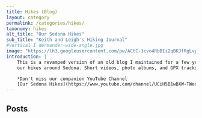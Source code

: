 ```yaml
---
title: Hikes (Blog)
layout: category
permalink: /categories/hikes/
taxonomy: hikes
alt_title: "Our Sedona Hikes"
sub_title: "Keith and Leigh's Hiking Journal"
#Vertical I dermander-wide-angle.jpg
image: "https://lh3.googleusercontent.com/pw/ACtC-3cvo4RbBIi2qBKJfRgLvpOCIGddVh6uAkiqrRRIxDueq4CJ2SXyLoM5ObgulHZ54qWkrvAfeT_xZr_-7r3tpsIVUwoI_eI-919VJNP5E4z8rqXKIOlY2foD6fiBkh1JBS4_oBiuuB6xDPYqSC3m4YgcIg=w800-no-tmp.jpg"
introduction: |
    This is a revamped version of an old blog I maintained for a few years chronicling
    our hikes around Sedona. Short videos, photo albums, and GPX tracks are often included.

    *Don't miss our companion YouTube Channel
    [Our Sedona Hikes](https://www.youtube.com/channel/UCiH5B1wBXW-TWeoaM4kA1VA). :)*
---
```


## Posts

